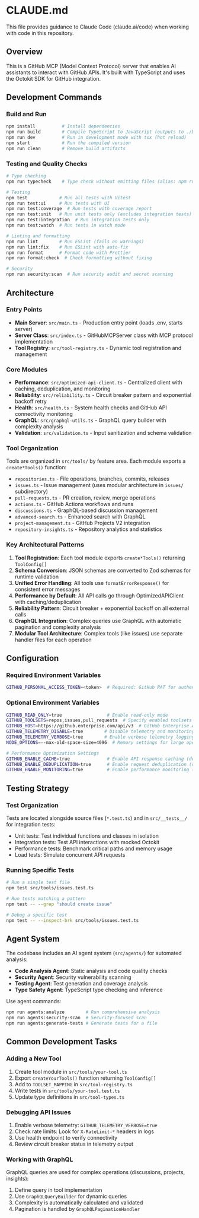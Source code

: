 # CLAUDE.md

This file provides guidance to Claude Code (claude.ai/code) when working with code in this repository.

## Overview

This is a GitHub MCP (Model Context Protocol) server that enables AI assistants to interact with GitHub APIs. It's built with TypeScript and uses the Octokit SDK for GitHub integration.

## Development Commands

### Build and Run
```bash
npm install          # Install dependencies
npm run build        # Compile TypeScript to JavaScript (outputs to ./build)
npm run dev          # Run in development mode with tsx (hot reload)
npm start            # Run the compiled version
npm run clean        # Remove build artifacts
```

### Testing and Quality Checks
```bash
# Type checking
npm run typecheck    # Type check without emitting files (alias: npm run type-check)

# Testing
npm test            # Run all tests with Vitest
npm run test:ui     # Run tests with UI
npm run test:coverage  # Run tests with coverage report
npm run test:unit   # Run unit tests only (excludes integration tests)
npm run test:integration  # Run integration tests only
npm run test:watch  # Run tests in watch mode

# Linting and formatting
npm run lint        # Run ESLint (fails on warnings)
npm run lint:fix    # Run ESLint with auto-fix
npm run format      # Format code with Prettier
npm run format:check  # Check formatting without fixing

# Security
npm run security:scan  # Run security audit and secret scanning
```

## Architecture

### Entry Points
- **Main Server**: `src/main.ts` - Production entry point (loads .env, starts server)
- **Server Class**: `src/index.ts` - GitHubMCPServer class with MCP protocol implementation
- **Tool Registry**: `src/tool-registry.ts` - Dynamic tool registration and management

### Core Modules
- **Performance**: `src/optimized-api-client.ts` - Centralized client with caching, deduplication, and monitoring
- **Reliability**: `src/reliability.ts` - Circuit breaker pattern and exponential backoff retry
- **Health**: `src/health.ts` - System health checks and GitHub API connectivity monitoring
- **GraphQL**: `src/graphql-utils.ts` - GraphQL query builder with complexity analysis
- **Validation**: `src/validation.ts` - Input sanitization and schema validation

### Tool Organization
Tools are organized in `src/tools/` by feature area. Each module exports a `create*Tools()` function:
- `repositories.ts` - File operations, branches, commits, releases
- `issues.ts` - Issue management (uses modular architecture in `issues/` subdirectory)
- `pull-requests.ts` - PR creation, review, merge operations
- `actions.ts` - GitHub Actions workflows and runs
- `discussions.ts` - GraphQL-based discussion management
- `advanced-search.ts` - Enhanced search with GraphQL
- `project-management.ts` - GitHub Projects V2 integration
- `repository-insights.ts` - Repository analytics and statistics

### Key Architectural Patterns
1. **Tool Registration**: Each tool module exports `create*Tools()` returning `ToolConfig[]`
2. **Schema Conversion**: JSON schemas are converted to Zod schemas for runtime validation
3. **Unified Error Handling**: All tools use `formatErrorResponse()` for consistent error messages
4. **Performance by Default**: All API calls go through OptimizedAPIClient with caching/deduplication
5. **Reliability Pattern**: Circuit breaker + exponential backoff on all external calls
6. **GraphQL Integration**: Complex queries use GraphQL with automatic pagination and complexity analysis
7. **Modular Tool Architecture**: Complex tools (like issues) use separate handler files for each operation

## Configuration

### Required Environment Variables
```bash
GITHUB_PERSONAL_ACCESS_TOKEN=<token>  # Required: GitHub PAT for authentication
```

### Optional Environment Variables
```bash
GITHUB_READ_ONLY=true                 # Enable read-only mode
GITHUB_TOOLSETS=repos,issues,pull_requests  # Specify enabled toolsets (default: all)
GITHUB_HOST=https://github.enterprise.com/api/v3  # GitHub Enterprise API endpoint
GITHUB_TELEMETRY_DISABLE=true        # Disable telemetry and monitoring
GITHUB_TELEMETRY_VERBOSE=true        # Enable verbose telemetry logging
NODE_OPTIONS=--max-old-space-size=4096  # Memory settings for large operations

# Performance Optimization Settings
GITHUB_ENABLE_CACHE=true              # Enable API response caching (default: true)
GITHUB_ENABLE_DEDUPLICATION=true      # Enable request deduplication (default: true)
GITHUB_ENABLE_MONITORING=true         # Enable performance monitoring (default: true)
```

## Testing Strategy

### Test Organization
Tests are located alongside source files (`*.test.ts`) and in `src/__tests__/` for integration tests:
- Unit tests: Test individual functions and classes in isolation
- Integration tests: Test API interactions with mocked Octokit
- Performance tests: Benchmark critical paths and memory usage
- Load tests: Simulate concurrent API requests

### Running Specific Tests
```bash
# Run a single test file
npm test src/tools/issues.test.ts

# Run tests matching a pattern
npm test -- --grep "should create issue"

# Debug a specific test
npm test -- --inspect-brk src/tools/issues.test.ts
```

## Agent System

The codebase includes an AI agent system (`src/agents/`) for automated analysis:
- **Code Analysis Agent**: Static analysis and code quality checks
- **Security Agent**: Security vulnerability scanning
- **Testing Agent**: Test generation and coverage analysis
- **Type Safety Agent**: TypeScript type checking and inference

Use agent commands:
```bash
npm run agents:analyze        # Run comprehensive analysis
npm run agents:security-scan  # Security-focused scan
npm run agents:generate-tests # Generate tests for a file
```

## Common Development Tasks

### Adding a New Tool
1. Create tool module in `src/tools/your-tool.ts`
2. Export `createYourTools()` function returning `ToolConfig[]`
3. Add to `TOOLSET_MAPPING` in `src/tool-registry.ts`
4. Write tests in `src/tools/your-tool.test.ts`
5. Update type definitions in `src/tool-types.ts`

### Debugging API Issues
1. Enable verbose telemetry: `GITHUB_TELEMETRY_VERBOSE=true`
2. Check rate limits: Look for `X-RateLimit-*` headers in logs
3. Use health endpoint to verify connectivity
4. Review circuit breaker status in telemetry output

### Working with GraphQL
GraphQL queries are used for complex operations (discussions, projects, insights):
1. Define query in tool implementation
2. Use `GraphQLQueryBuilder` for dynamic queries
3. Complexity is automatically calculated and validated
4. Pagination is handled by `GraphQLPaginationHandler`

